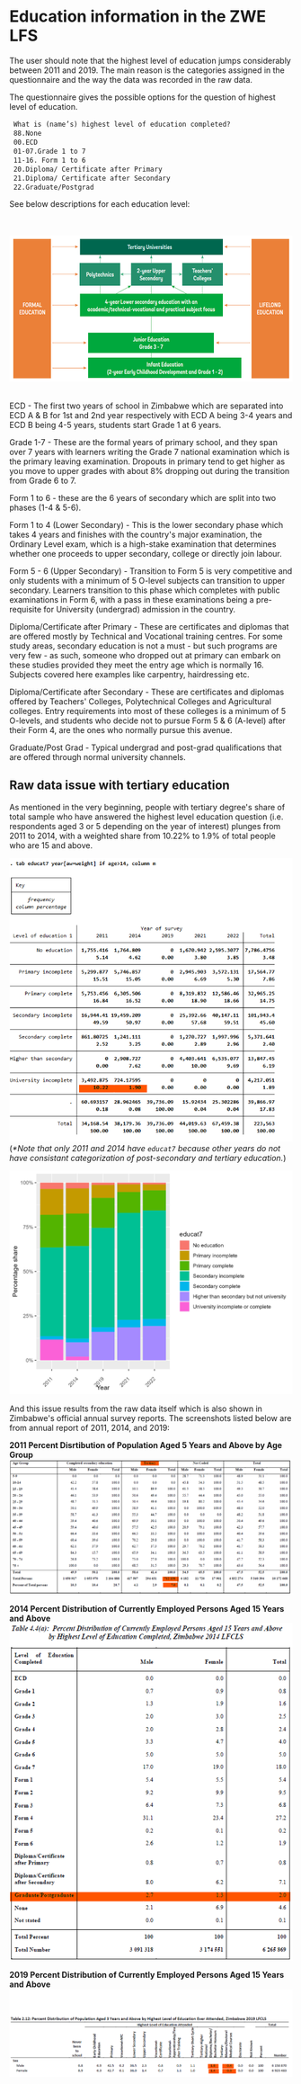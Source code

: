 # Education information in the ZWE LFS

The user should note that the highest level of education jumps considerably between 2011 and 2019. The main reason is the categories assigned in the questionnaire and the way the data was recorded in the raw data. 

The questionnaire gives the possible options for the question of highest level of education.

```
 What is (name’s) highest level of education completed? 
 88.None
 00.ECD
 01-07.Grade 1 to 7
 11-16. Form 1 to 6
 20.Diploma/ Certificate after Primary
 21.Diploma/ Certificate after Secondary
 22.Graduate/Postgrad
 ```

See below descriptions for each education level: 

<br></br>
![picture_1](utilities/picture_1.png)
<br></br>

ECD - The first two years of school in Zimbabwe which  are separated into ECD A & B for 1st and 2nd  year respectively with ECD A being 3-4 years and ECD B being 4-5 years, students start Grade 1 at 6 years.

Grade 1-7 - These are the formal years of primary school, and they span over 7 years with learners writing the Grade 7 national examination which is the primary leaving examination. Dropouts in primary tend to get higher as you move to upper grades with about 8% dropping out during the transition from Grade 6 to 7.

Form 1  to 6 - these are the 6 years of secondary which are split into two phases (1-4 & 5-6). 

Form 1 to 4 (Lower Secondary) - This is the lower secondary phase which takes 4 years and finishes with the country's major examination, the Ordinary Level exam, which is a high-stake examination that determines whether one proceeds to upper secondary, college or directly join labour. 

Form 5 - 6 (Upper Secondary) - Transition to Form 5 is very competitive and only students with a minimum of 5 O-level subjects can transition to upper secondary. Learners transition to this phase which completes with public examinations in Form 6, with a pass in these examinations being a pre-requisite for University (undergrad) admission in the country. 

Diploma/Certificate after Primary - These are certificates and diplomas that are offered mostly by Technical and Vocational training centres. For some study areas, secondary education is not a must - but such programs are very few - as such, someone who dropped out at primary can embark on these studies provided they meet the entry age which is normally 16. Subjects covered here examples like carpentry, hairdressing etc. 

Diploma/Certificate after Secondary - These are certificates and diplomas offered by Teachers' Colleges, Polytechnical Colleges and Agricultural colleges. Entry requirements into most of these colleges is a minimum of 5 O-levels, and students who decide not to pursue Form 5 & 6 (A-level) after their Form 4, are the ones who normally pursue this avenue.

Graduate/Post Grad - Typical undergrad and post-grad qualifications that are offered through normal university channels. 

## Raw data issue with tertiary education

As mentioned in the very beginning, people with tertiary degree's share of total sample who have answered the highest level education question (i.e. respondents aged 3 or 5 depending on the year of interest) plunges from 2011 to 2014, with a weighted share from 10.22% to 1.9% of total people who are 15 and above. 

![educat7 tabulation](utilities/tertiary_tabulation_combined.png)
(_*Note that only 2011 and 2014 have `educat7` because other years do not have consistant categorization of post-secondary and tertiary education._)

![educat7 tabulation](utilities/ZWE_educat7.png)

And this issue results from the raw data itself which is also shown in Zimbabwe's official annual survey reports. 
The screenshots listed below are from annual report of 2011, 2014, and 2019: 

**2011 Percent Disrtibution of Population Aged 5 Years and Above by Age Group**
![2011](utilities/2011_aged_5_and_above_highest_education.png)

**2014 Percent Distribution of Currently Employed Persons Aged 15 Years and Above**
![2014](utilities/2014_aged_15_and_above_employed_highest_education.png)

**2019 Percent Distribution of Currently Employed Persons Aged 15 Years and Above**
![2019](utilities/2019_aged_3_and_above_highest_education.png)



